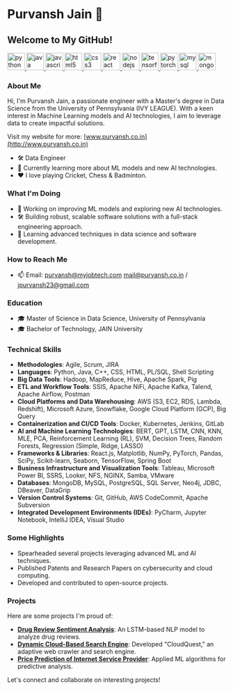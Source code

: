 # Purvansh Jain 👋

## Welcome to My GitHub!
<p align="left">
  <a href="https://python.org" target="_blank"> <img src="https://cdn.jsdelivr.net/gh/devicons/devicon/icons/python/python-original.svg" alt="python" width="40" height="40"/> </a>
  <a href="https://java.com" target="_blank"> <img src="https://cdn.jsdelivr.net/gh/devicons/devicon/icons/java/java-original.svg" alt="java" width="40" height="40"/> </a>
  <a href="https://www.javascript.com/" target="_blank"> <img src="https://cdn.jsdelivr.net/gh/devicons/devicon/icons/javascript/javascript-original.svg" alt="javascript" width="40" height="40"/> </a>
  <a href="https://www.w3.org/html/" target="_blank"> <img src="https://cdn.jsdelivr.net/gh/devicons/devicon/icons/html5/html5-original.svg" alt="html5" width="40" height="40"/> </a>
  <a href="https://www.w3schools.com/css/" target="_blank"> <img src="https://cdn.jsdelivr.net/gh/devicons/devicon/icons/css3/css3-original.svg" alt="css3" width="40" height="40"/> </a>
  <a href="https://reactjs.org/" target="_blank"> <img src="https://cdn.jsdelivr.net/gh/devicons/devicon/icons/react/react-original.svg" alt="react" width="40" height="40"/> </a>
  <a href="https://nodejs.org" target="_blank"> <img src="https://cdn.jsdelivr.net/gh/devicons/devicon/icons/nodejs/nodejs-original.svg" alt="nodejs" width="40" height="40"/> </a>
   <a href="https://www.tensorflow.org/" target="_blank"> <img src="https://cdn.jsdelivr.net/gh/devicons/devicon/icons/tensorflow/tensorflow-original.svg" alt="tensorflow" width="40" height="40"/> </a>
  <a href="https://pytorch.org/" target="_blank"> <img src="https://cdn.jsdelivr.net/gh/devicons/devicon/icons/pytorch/pytorch-original.svg" alt="pytorch" width="40" height="40"/> </a>
  <a href="https://www.mysql.com/" target="_blank"> <img src="https://cdn.jsdelivr.net/gh/devicons/devicon/icons/mysql/mysql-original.svg" alt="mysql" width="40" height="40"/> </a>
  <a href="https://www.mongodb.com/" target="_blank"> <img src="https://cdn.jsdelivr.net/gh/devicons/devicon/icons/mongodb/mongodb-original.svg" alt="mongodb" width="40" height="40"/> </a>
</p>

### About Me
Hi, I'm Purvansh Jain, a passionate engineer with a Master's degree in Data Science from the University of Pennsylvania (IVY LEAGUE). With a keen interest in Machine Learning models and AI technologies, I aim to leverage data to create impactful solutions. 

Visit my website for more: [www.purvansh.co.in](http://www.purvansh.co.in)

- 🛠️ Data Engineer
- 🌱 Currently learning more about ML models and new AI technologies.
- ❤️ I love playing Cricket, Chess & Badminton.

### What I'm Doing
- 🔭 Working on improving ML models and exploring new AI technologies.
- 🛠️ Building robust, scalable software solutions with a full-stack engineering approach.
- 🌱 Learning advanced techniques in data science and software development.

### How to Reach Me
- 📫 Email:  [purvansh@myjobtech.com](mailto:purvansh@myjobtech.com) [mail@purvansh.co.in](mailto:mail@purvansh.co.in) / [jpurvansh23@gmail.com](mailto:jpurvansh23@gmail.com)

### Education
- 🎓 Master of Science in Data Science, University of Pennsylvania
- 🎓 Bachelor of Technology, JAIN University

### Technical Skills
- **Methodologies**: Agile, Scrum, JIRA
- **Languages**: Python, Java, C++, CSS, HTML, PL/SQL, Shell Scripting
- **Big Data Tools**: Hadoop, MapReduce, Hive, Apache Spark, Pig
- **ETL and Workflow Tools**: SSIS, Apache NiFi, Apache Kafka, Talend, Apache Airflow, Postman
- **Cloud Platforms and Data Warehousing**: AWS (S3, EC2, RDS, Lambda, Redshift), Microsoft Azure, Snowflake, Google Cloud Platform (GCP), Big Query
- **Containerization and CI/CD Tools**: Docker, Kubernetes, Jenkins, GitLab
- **AI and Machine Learning Technologies**: BERT, GPT, LSTM, CNN, KNN, MLE, PCA, Reinforcement Learning (RL), SVM, Decision Trees, Random Forests, Regression (Simple, Ridge, LASSO)
- **Frameworks & Libraries**: React.js, Matplotlib, NumPy, PyTorch, Pandas, SciPy, Scikit-learn, Seaborn, TensorFlow, Spring Boot
- **Business Infrastructure and Visualization Tools**: Tableau, Microsoft Power BI, SSRS, Looker, NFS, NGINX, Samba, VMware
- **Databases**: MongoDB, MySQL, PostgreSQL, SQL Server, Neo4j, JDBC, DBeaver, DataGrip
- **Version Control Systems**: Git, GitHub, AWS CodeCommit, Apache Subversion
- **Integrated Development Environments (IDEs)**: PyCharm, Jupyter Notebook, IntelliJ IDEA, Visual Studio


### Some Highlights
- Spearheaded several projects leveraging advanced ML and AI techniques.
- Published Patents and Research Papers on cybersecurity and cloud computing.
- Developed and contributed to open-source projects.

### Projects
Here are some projects I'm proud of:
- [**Drug Review Sentiment Analysis**](https://github.com/Purvansh-Jain/DRUG-REVIEW-SENTIMENT-ANALYSIS): An LSTM-based NLP model to analyze drug reviews.
- [**Dynamic Cloud-Based Search Engine**](https://github.com/Purvansh-Jain/Cloud-Quest): Developed "CloudQuest," an adaptive web crawler and search engine.
- [**Price Prediction of Internet Service Provider**](https://github.com/Purvansh-Jain/Internet-Service-Price-Prediction): Applied ML algorithms for predictive analysis.

Let's connect and collaborate on interesting projects!
